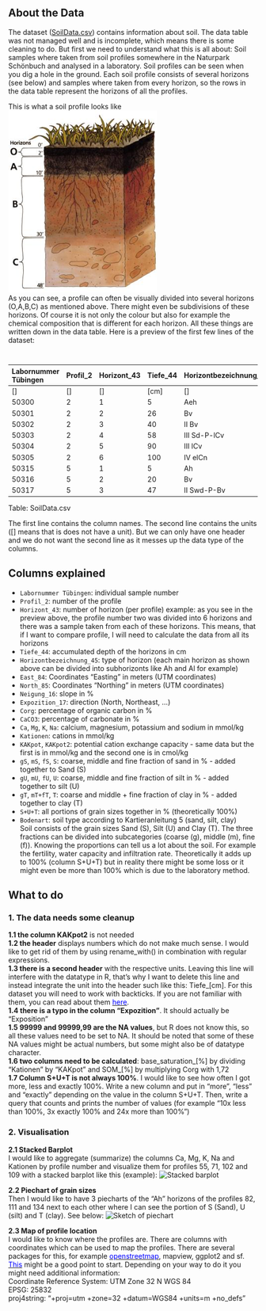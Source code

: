 ## About the Data

The dataset ([SoilData.csv](SoilData.csv)) contains information about
soil. The data table was not managed well and is incomplete, which means
there is some cleaning to do. But first we need to understand what this
is all about: Soil samples where taken from soil profiles somewhere in
the Naturpark Schönbuch and analysed in a laboratory. Soil profiles can
be seen when you dig a hole in the ground. Each soil profile consists of
several horizons (see below) and samples where taken from every horizon,
so the rows in the data table represent the horizons of all the
profiles.

This is what a soil profile looks like  
![soil profile](soilprofile.jpg)  
As you can see, a profile can often be visually divided into several
horizons (O,A,B,C) as mentioned above. There might even be subdivisions
of these horizons. Of course it is not only the colour but also for
example the chemical composition that is different for each horizon. All
these things are written down in the data table. Here is a preview of
the first few lines of the dataset:

<table style="width:100%;">
<caption>Table: SoilData.csv</caption>
<colgroup>
<col style="width: 7%" />
<col style="width: 3%" />
<col style="width: 4%" />
<col style="width: 3%" />
<col style="width: 8%" />
<col style="width: 2%" />
<col style="width: 3%" />
<col style="width: 3%" />
<col style="width: 5%" />
<col style="width: 1%" />
<col style="width: 2%" />
<col style="width: 3%" />
<col style="width: 3%" />
<col style="width: 3%" />
<col style="width: 3%" />
<col style="width: 3%" />
<col style="width: 3%" />
<col style="width: 3%" />
<col style="width: 2%" />
<col style="width: 2%" />
<col style="width: 2%" />
<col style="width: 2%" />
<col style="width: 1%" />
<col style="width: 2%" />
<col style="width: 2%" />
<col style="width: 2%" />
<col style="width: 2%" />
<col style="width: 2%" />
<col style="width: 2%" />
<col style="width: 2%" />
<col style="width: 3%" />
</colgroup>
<thead>
<tr class="header">
<th style="text-align: left;">Labornummer Tübingen</th>
<th style="text-align: left;">Profil_2</th>
<th style="text-align: left;">Horizont_43</th>
<th style="text-align: left;">Tiefe_44</th>
<th style="text-align: left;">Horizontbezeichnung_45</th>
<th style="text-align: left;">East_84</th>
<th style="text-align: left;">North_85</th>
<th style="text-align: left;">Neigung_16</th>
<th style="text-align: left;">Expozition_17</th>
<th style="text-align: left;">Corg</th>
<th style="text-align: left;">CaCO3</th>
<th style="text-align: left;">Ca</th>
<th style="text-align: left;">Mg</th>
<th style="text-align: left;">K</th>
<th style="text-align: left;">Na</th>
<th style="text-align: left;">Kationen</th>
<th style="text-align: left;">KAKpot</th>
<th style="text-align: left;">KAKpot 2</th>
<th style="text-align: left;">gS</th>
<th style="text-align: left;">mS</th>
<th style="text-align: left;">fS</th>
<th style="text-align: left;">S</th>
<th style="text-align: left;">gU</th>
<th style="text-align: left;">mU</th>
<th style="text-align: left;">fU</th>
<th style="text-align: left;">U</th>
<th style="text-align: left;">gT</th>
<th style="text-align: left;">mT+fT</th>
<th style="text-align: left;">T</th>
<th style="text-align: left;">S+U+T</th>
<th style="text-align: left;">Bodenart</th>
</tr>
</thead>
<tbody>
<tr class="odd">
<td style="text-align: left;">[]</td>
<td style="text-align: left;">[]</td>
<td style="text-align: left;">[]</td>
<td style="text-align: left;">[cm]</td>
<td style="text-align: left;">[]</td>
<td style="text-align: left;">[]</td>
<td style="text-align: left;">[]</td>
<td style="text-align: left;">[ % ]</td>
<td style="text-align: left;">[]</td>
<td style="text-align: left;">[%]</td>
<td style="text-align: left;">[%]</td>
<td style="text-align: left;">[mmol/kg]</td>
<td style="text-align: left;">[mmol/kg]</td>
<td style="text-align: left;">[mmol/kg]</td>
<td style="text-align: left;">[mmol/kg]</td>
<td style="text-align: left;">[mmol/kg]</td>
<td style="text-align: left;">[mmol/kg]</td>
<td style="text-align: left;">[cmol/kg]</td>
<td style="text-align: left;">[%]</td>
<td style="text-align: left;">[%]</td>
<td style="text-align: left;">[%]</td>
<td style="text-align: left;">[%]</td>
<td style="text-align: left;">[%]</td>
<td style="text-align: left;">[%]</td>
<td style="text-align: left;">[%]</td>
<td style="text-align: left;">[%]</td>
<td style="text-align: left;">[%]</td>
<td style="text-align: left;">[%]</td>
<td style="text-align: left;">[%]</td>
<td style="text-align: left;">[%]</td>
<td style="text-align: left;">[]</td>
</tr>
<tr class="even">
<td style="text-align: left;">50300</td>
<td style="text-align: left;">2</td>
<td style="text-align: left;">1</td>
<td style="text-align: left;">5</td>
<td style="text-align: left;">Aeh</td>
<td style="text-align: left;">498818</td>
<td style="text-align: left;">5380428</td>
<td style="text-align: left;">0</td>
<td style="text-align: left;">99999,99</td>
<td style="text-align: left;">3,99</td>
<td style="text-align: left;">0</td>
<td style="text-align: left;">20,56</td>
<td style="text-align: left;">3,79</td>
<td style="text-align: left;">1,12</td>
<td style="text-align: left;">0,50</td>
<td style="text-align: left;">25,46</td>
<td style="text-align: left;">110,85</td>
<td style="text-align: left;">11,08</td>
<td style="text-align: left;">40,86</td>
<td style="text-align: left;">27,71</td>
<td style="text-align: left;">10,97</td>
<td style="text-align: left;">79,50</td>
<td style="text-align: left;">3,40</td>
<td style="text-align: left;">5,60</td>
<td style="text-align: left;">4,00</td>
<td style="text-align: left;">13,00</td>
<td style="text-align: left;">3,60</td>
<td style="text-align: left;">3,70</td>
<td style="text-align: left;">7,30</td>
<td style="text-align: left;">99,80</td>
<td style="text-align: left;">Sl2</td>
</tr>
<tr class="odd">
<td style="text-align: left;">50301</td>
<td style="text-align: left;">2</td>
<td style="text-align: left;">2</td>
<td style="text-align: left;">26</td>
<td style="text-align: left;">Bv</td>
<td style="text-align: left;">498818</td>
<td style="text-align: left;">5380428</td>
<td style="text-align: left;">0</td>
<td style="text-align: left;">99999,99</td>
<td style="text-align: left;">0,13</td>
<td style="text-align: left;">0</td>
<td style="text-align: left;">0,05</td>
<td style="text-align: left;">0,41</td>
<td style="text-align: left;">0,25</td>
<td style="text-align: left;">0,50</td>
<td style="text-align: left;">0,50</td>
<td style="text-align: left;">33,14</td>
<td style="text-align: left;">3,31</td>
<td style="text-align: left;">57,34</td>
<td style="text-align: left;">19,04</td>
<td style="text-align: left;">6,72</td>
<td style="text-align: left;">83,10</td>
<td style="text-align: left;">2,50</td>
<td style="text-align: left;">3,50</td>
<td style="text-align: left;">3,30</td>
<td style="text-align: left;">9,30</td>
<td style="text-align: left;">3,40</td>
<td style="text-align: left;">4,10</td>
<td style="text-align: left;">7,50</td>
<td style="text-align: left;">99,90</td>
<td style="text-align: left;">St2</td>
</tr>
<tr class="even">
<td style="text-align: left;">50302</td>
<td style="text-align: left;">2</td>
<td style="text-align: left;">3</td>
<td style="text-align: left;">40</td>
<td style="text-align: left;">II Bv</td>
<td style="text-align: left;">498818</td>
<td style="text-align: left;">5380428</td>
<td style="text-align: left;">0</td>
<td style="text-align: left;">99999,99</td>
<td style="text-align: left;">0,70</td>
<td style="text-align: left;">0</td>
<td style="text-align: left;">0,05</td>
<td style="text-align: left;">0,10</td>
<td style="text-align: left;">0,25</td>
<td style="text-align: left;">0,50</td>
<td style="text-align: left;">0,50</td>
<td style="text-align: left;">49,16</td>
<td style="text-align: left;">4,92</td>
<td style="text-align: left;">33,65</td>
<td style="text-align: left;">30,71</td>
<td style="text-align: left;">10,37</td>
<td style="text-align: left;">74,72</td>
<td style="text-align: left;">3,70</td>
<td style="text-align: left;">6,10</td>
<td style="text-align: left;">5,30</td>
<td style="text-align: left;">15,10</td>
<td style="text-align: left;">4,30</td>
<td style="text-align: left;">5,70</td>
<td style="text-align: left;">10,00</td>
<td style="text-align: left;">99,82</td>
<td style="text-align: left;">Sl3</td>
</tr>
<tr class="odd">
<td style="text-align: left;">50303</td>
<td style="text-align: left;">2</td>
<td style="text-align: left;">4</td>
<td style="text-align: left;">58</td>
<td style="text-align: left;">III Sd-P-lCv</td>
<td style="text-align: left;">498818</td>
<td style="text-align: left;">5380428</td>
<td style="text-align: left;">0</td>
<td style="text-align: left;">99999,99</td>
<td style="text-align: left;">0,14</td>
<td style="text-align: left;">0</td>
<td style="text-align: left;">58,55</td>
<td style="text-align: left;">40,37</td>
<td style="text-align: left;">2,14</td>
<td style="text-align: left;">0,50</td>
<td style="text-align: left;">101,07</td>
<td style="text-align: left;">143,74</td>
<td style="text-align: left;">14,37</td>
<td style="text-align: left;">21,17</td>
<td style="text-align: left;">23,79</td>
<td style="text-align: left;">9,44</td>
<td style="text-align: left;">54,40</td>
<td style="text-align: left;">1,50</td>
<td style="text-align: left;">2,20</td>
<td style="text-align: left;">2,50</td>
<td style="text-align: left;">6,20</td>
<td style="text-align: left;">4,20</td>
<td style="text-align: left;">35,10</td>
<td style="text-align: left;">39,30</td>
<td style="text-align: left;">99,90</td>
<td style="text-align: left;">Ts3</td>
</tr>
<tr class="even">
<td style="text-align: left;">50304</td>
<td style="text-align: left;">2</td>
<td style="text-align: left;">5</td>
<td style="text-align: left;">90</td>
<td style="text-align: left;">III lCv</td>
<td style="text-align: left;">498818</td>
<td style="text-align: left;">5380428</td>
<td style="text-align: left;">0</td>
<td style="text-align: left;">99999,99</td>
<td style="text-align: left;">0,12</td>
<td style="text-align: left;">0</td>
<td style="text-align: left;">122,43</td>
<td style="text-align: left;">75</td>
<td style="text-align: left;">0,25</td>
<td style="text-align: left;">0,50</td>
<td style="text-align: left;">197,43</td>
<td style="text-align: left;">212,45</td>
<td style="text-align: left;">21,24</td>
<td style="text-align: left;">8</td>
<td style="text-align: left;">7,28</td>
<td style="text-align: left;">10,78</td>
<td style="text-align: left;">26,06</td>
<td style="text-align: left;">3,90</td>
<td style="text-align: left;">9,30</td>
<td style="text-align: left;">14,70</td>
<td style="text-align: left;">27,90</td>
<td style="text-align: left;">14,20</td>
<td style="text-align: left;">31,80</td>
<td style="text-align: left;">46,00</td>
<td style="text-align: left;">99,96</td>
<td style="text-align: left;">Tl</td>
</tr>
<tr class="odd">
<td style="text-align: left;">50305</td>
<td style="text-align: left;">2</td>
<td style="text-align: left;">6</td>
<td style="text-align: left;">100</td>
<td style="text-align: left;">IV elCn</td>
<td style="text-align: left;">498818</td>
<td style="text-align: left;">5380428</td>
<td style="text-align: left;">0</td>
<td style="text-align: left;">99999,99</td>
<td style="text-align: left;">0,04</td>
<td style="text-align: left;">0,81</td>
<td style="text-align: left;">143,19</td>
<td style="text-align: left;">77,98</td>
<td style="text-align: left;">0,25</td>
<td style="text-align: left;">0,50</td>
<td style="text-align: left;">221,17</td>
<td style="text-align: left;">221,25</td>
<td style="text-align: left;">22,13</td>
<td style="text-align: left;">5,90</td>
<td style="text-align: left;">3,40</td>
<td style="text-align: left;">5,70</td>
<td style="text-align: left;">15,00</td>
<td style="text-align: left;">3,50</td>
<td style="text-align: left;">13,60</td>
<td style="text-align: left;">19,60</td>
<td style="text-align: left;">36,70</td>
<td style="text-align: left;">17,20</td>
<td style="text-align: left;">30,40</td>
<td style="text-align: left;">47,60</td>
<td style="text-align: left;">99,30</td>
<td style="text-align: left;">Tu2</td>
</tr>
<tr class="even">
<td style="text-align: left;">50315</td>
<td style="text-align: left;">5</td>
<td style="text-align: left;">1</td>
<td style="text-align: left;">5</td>
<td style="text-align: left;">Ah</td>
<td style="text-align: left;">498795</td>
<td style="text-align: left;">5380779</td>
<td style="text-align: left;">1</td>
<td style="text-align: left;">E</td>
<td style="text-align: left;">4,69</td>
<td style="text-align: left;">0</td>
<td style="text-align: left;">9,59</td>
<td style="text-align: left;">2,49</td>
<td style="text-align: left;">0,64</td>
<td style="text-align: left;">0,50</td>
<td style="text-align: left;">12,71</td>
<td style="text-align: left;">152,26</td>
<td style="text-align: left;">15,23</td>
<td style="text-align: left;">16,61</td>
<td style="text-align: left;">32,35</td>
<td style="text-align: left;">13,49</td>
<td style="text-align: left;">62,50</td>
<td style="text-align: left;">5,10</td>
<td style="text-align: left;">6,10</td>
<td style="text-align: left;">6,70</td>
<td style="text-align: left;">17,90</td>
<td style="text-align: left;">6,60</td>
<td style="text-align: left;">13,20</td>
<td style="text-align: left;">19,80</td>
<td style="text-align: left;">100,20</td>
<td style="text-align: left;">Ls4</td>
</tr>
<tr class="odd">
<td style="text-align: left;">50316</td>
<td style="text-align: left;">5</td>
<td style="text-align: left;">2</td>
<td style="text-align: left;">20</td>
<td style="text-align: left;">Bv</td>
<td style="text-align: left;">498795</td>
<td style="text-align: left;">5380779</td>
<td style="text-align: left;">1</td>
<td style="text-align: left;">E</td>
<td style="text-align: left;">0,91</td>
<td style="text-align: left;">0</td>
<td style="text-align: left;">7,09</td>
<td style="text-align: left;">2,55</td>
<td style="text-align: left;">0,25</td>
<td style="text-align: left;">0,50</td>
<td style="text-align: left;">9,64</td>
<td style="text-align: left;">86,33</td>
<td style="text-align: left;">8,63</td>
<td style="text-align: left;">18,78</td>
<td style="text-align: left;">26,12</td>
<td style="text-align: left;">12,39</td>
<td style="text-align: left;">57,30</td>
<td style="text-align: left;">4,50</td>
<td style="text-align: left;">6,20</td>
<td style="text-align: left;">8</td>
<td style="text-align: left;">18,70</td>
<td style="text-align: left;">7,80</td>
<td style="text-align: left;">16,40</td>
<td style="text-align: left;">24,20</td>
<td style="text-align: left;">100,20</td>
<td style="text-align: left;">Ls4</td>
</tr>
<tr class="even">
<td style="text-align: left;">50317</td>
<td style="text-align: left;">5</td>
<td style="text-align: left;">3</td>
<td style="text-align: left;">47</td>
<td style="text-align: left;">II Swd-P-Bv</td>
<td style="text-align: left;">498795</td>
<td style="text-align: left;">5380779</td>
<td style="text-align: left;">1</td>
<td style="text-align: left;">E</td>
<td style="text-align: left;">0,44</td>
<td style="text-align: left;">0</td>
<td style="text-align: left;">128,22</td>
<td style="text-align: left;">27,04</td>
<td style="text-align: left;">0,25</td>
<td style="text-align: left;">0,50</td>
<td style="text-align: left;">155,26</td>
<td style="text-align: left;">207,79</td>
<td style="text-align: left;">20,78</td>
<td style="text-align: left;">2,41</td>
<td style="text-align: left;">26,98</td>
<td style="text-align: left;">4,74</td>
<td style="text-align: left;">34,13</td>
<td style="text-align: left;">1,70</td>
<td style="text-align: left;">2,50</td>
<td style="text-align: left;">4,30</td>
<td style="text-align: left;">8,50</td>
<td style="text-align: left;">8,10</td>
<td style="text-align: left;">49,10</td>
<td style="text-align: left;">57,20</td>
<td style="text-align: left;">99,83</td>
<td style="text-align: left;">Ts2</td>
</tr>
</tbody>
</table>

Table: SoilData.csv

The first line contains the column names. The second line contains the
units (\[\] means that is does not have a unit). But we can only have
one header and we do not want the second line as it messes up the data
type of the columns.

## Columns explained

-   `Labornummer Tübingen`: individual sample number
-   `Profil_2`: number of the profile
-   `Horizont_43`: number of horizon (per profile) example: as you see
    in the preview above, the profile number two was divided into 6
    horizons and there was a sample taken from each of these horizons.
    This means, that if I want to compare profile, I will need to
    calculate the data from all its horizons
-   `Tiefe_44`: accumulated depth of the horizons in cm
-   `Horizontbezeichnung_45`: type of horizon (each main horizon as
    shown above can be divided into subhorizonts like Ah and Al for
    example)
-   `East_84`: Coordinates “Easting” in meters (UTM coordinates)
-   `North_85`: Coordinates “Northing” in meters (UTM coordinates)
-   `Neigung_16`: slope in %
-   `Expozition_17`: direction (North, Northeast, …)
-   `Corg`: percentage of organic carbon in %
-   `CaCO3`: percentage of carbonate in %
-   `Ca`, `Mg`, `K`, `Na`: calcium, magnesium, potassium and sodium in
    mmol/kg
-   `Kationen`: cations in mmol/kg
-   `KAKpot`, `KAKpot2`: potential cation exchange capacity - same data
    but the first is in mmol/kg and the second one is in cmol/kg
-   `gS`, `mS`, `fS`, `S`: coarse, middle and fine fraction of sand in
    % - added together to Sand (S)
-   `gU`, `mU`, `fU`, `U`: coarse, middle and fine fraction of silt in
    % - added together to silt (U)
-   `gT`, `mT+fT`, `T`: coarse and middle + fine fraction of clay in % -
    added together to clay (T)
-   `S+U+T`: all portions of grain sizes together in % (theoretically
    100%)
-   `Bodenart`: soil type according to Kartieranleitung 5 (sand, silt,
    clay)  
    Soil consists of the grain sizes Sand (S), Silt (U) and Clay (T).
    The three fractions can be divided into subcategories (coarse (g),
    middle (m), fine (f)). Knowing the proportions can tell us a lot
    about the soil. For example the fertility, water capacity and
    infiltration rate. Theoretically it adds up to 100% (column S+U+T)
    but in reality there might be some loss or it might even be more
    than 100% which is due to the laboratory method.

## What to do

### 1. The data needs some cleanup

**1.1 the column KAKpot2** is not needed  
**1.2 the header** displays numbers which do not make much sense. I
would like to get rid of them by using rename\_with() in combination
with regular expressions.  
**1.3 there is a second header** with the respective units. Leaving this
line will interfere with the datatype in R, that’s why I want to delete
this line and instead integrate the unit into the header such like this:
Tiefe\_\[cm\]. For this dataset you will need to work with backticks. If
you are not familiar with them, you can read about them
[<span style="color:blue">here</span>](https://jhudatascience.org/intro_to_r/resources/quotes_vs_backticks.html).  
**1.4 there is a typo in the column “Expozition”**. It should actually
be “Exposition”  
**1.5 99999 and 99999,99 are the NA values**, but R does not know this,
so all these values need to be set to NA. It should be noted that some
of these NA values might be actual numbers, but some might also be of
datatype character.  
**1.6 two columns need to be calculated**: base\_saturation\_\[%\] by
dividing “Kationen” by “KAKpot” and SOM\_\[%\] by multiplying Corg with
1,72  
**1.7 Column S+U+T is not always 100%**. I would like to see how often I
got more, less and exactly 100%. Write a new column and put in “more”,
“less” and “exactly” depending on the value in the column S+U+T. Then,
write a query that counts and prints the number of values (for example
“10x less than 100%, 3x exactly 100% and 24x more than 100%”)

### 2. Visualisation

**2.1 Stacked Barplot**  
I would like to aggregate (summarize) the columns Ca, Mg, K, Na and
Kationen by profile number and visualize them for profiles 55, 71, 102
and 109 with a stacked barplot like this (example): ![Stacked
barplot](https://r-graph-gallery.com/48-grouped-barplot-with-ggplot2_files/figure-html/thecode4-1.png)

**2.2 Piechart of grain sizes**  
Then I would like to have 3 piecharts of the “Ah” horizons of the
profiles 82, 111 and 134 next to each other where I can see the portion
of S (Sand), U (silt) and T (clay). See below: ![Sketch of
piechart](sketch_1.jpg)

**2.3 Map of profile location**  
I would like to know where the profiles are. There are columns with
coordinates which can be used to map the profiles. There are several
packages for this, for example
[<span style="color:blue">openstreetmap</span>](https://ajsmit.github.io/Intro_R_Official/mapping-google.html),
mapview, ggplot2 and sf.
[<span style="color:blue">This</span>](https://stackoverflow.com/questions/66827313/plotting-utm-coordinates)
might be a good point to start. Depending on your way to do it you might
need additional information:  
Coordinate Reference System: UTM Zone 32 N WGS 84  
EPSG: 25832  
proj4string: “+proj=utm +zone=32 +datum=WGS84 +units=m +no\_defs”

